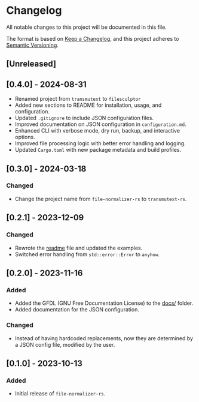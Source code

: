 # Changelog

All notable changes to this project will be documented in this file.

The format is based on [Keep a Changelog](https://keepachangelog.com/), and this
project adheres to [Semantic Versioning](https://semver.org/).

## [Unreleased]

## [0.4.0] - 2024-08-31
   
  - Renamed project from `transmutext` to `filesculptor`
  - Added new sections to README for installation, usage, and configuration.
  - Updated `.gitignore` to include JSON configuration files.
  - Improved documentation on JSON configuration in `configuration.md`.
  - Enhanced CLI with verbose mode, dry run, backup, and interactive options.
  - Improved file processing logic with better error handling and logging.
  - Updated `Cargo.toml` with new package metadata and build profiles.

## [0.3.0] - 2024-03-18

### Changed

  - Change the project name from `file-normalizer-rs` to `transmutext-rs`.

## [0.2.1] - 2023-12-09

### Changed

  - Rewrote the [readme](README.md) file and updated the examples.
  - Switched error handling from `std::error::Error` to `anyhow`.

## [0.2.0] - 2023-11-16

### Added

  - Added the GFDL (GNU Free Documentation License) to the [docs/](docs/)
    folder.
  - Added documentation for the JSON configuration.

### Changed

  - Instead of having hardcoded replacements, now they are determined by a JSON
    config file, modified by the user.

## [0.1.0] - 2023-10-13

### Added

  - Initial release of `file-normalizer-rs`.

